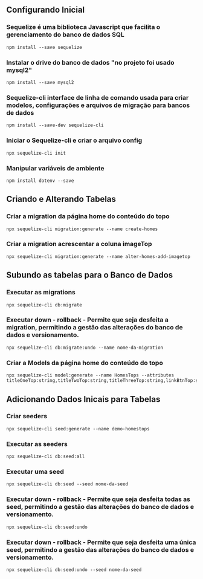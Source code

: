## Configurando Inicial

### Sequelize é uma biblioteca Javascript que facilita o gerenciamento do banco de dados SQL
```
npm install --save sequelize
```

### Instalar o drive do banco de dados "no projeto foi usado mysql2"
```
npm install --save mysql2
```

### Sequelize-cli interface de linha de comando usada para criar modelos, configurações e arquivos de migração para bancos de dados
```
npm install --save-dev sequelize-cli
```

### Iniciar o Sequelize-cli e criar o arquivo config
```
npx sequelize-cli init
```

### Manipular variáveis de ambiente
```
npm install dotenv --save
```

## Criando e Alterando Tabelas

### Criar a migration da página home do conteúdo do topo 
```
npx sequelize-cli migration:generate --name create-homes
```

### Criar a migration acrescentar a coluna imageTop
```
npx sequelize-cli migration:generate --name alter-homes-add-imagetop
```

## Subundo as tabelas para o Banco de Dados

### Executar as migrations
```
npx sequelize-cli db:migrate
```

### Executar down - rollback - Permite que seja desfeita a migration, permitindo a gestão das alterações do banco de dados e versionamento.
```
npx sequelize-cli db:migrate:undo --name nome-da-migration
```

### Criar a Models da página home do conteúdo do topo 
```
npx sequelize-cli model:generate --name HomesTops --attributes titleOneTop:string,titleTwoTop:string,titleThreeTop:string,linkBtnTop:string,textBtnTop:string,imageTop:string
```

## Adicionando Dados Inicais para Tabelas

### Criar seeders
```
npx sequelize-cli seed:generate --name demo-homestops
```

### Executar as seeders
```
npx sequelize-cli db:seed:all
```

### Executar uma seed
```
npx sequelize-cli db:seed --seed nome-da-seed
```

### Executar down - rollback - Permite que seja desfeita todas as seed, permitindo a gestão das alterações do banco de dados e versionamento.
```
npx sequelize-cli db:seed:undo
```

### Executar down - rollback - Permite que seja desfeita uma única seed, permitindo a gestão das alterações do banco de dados e versionamento.
```
npx sequelize-cli db:seed:undo --seed nome-da-seed
```

